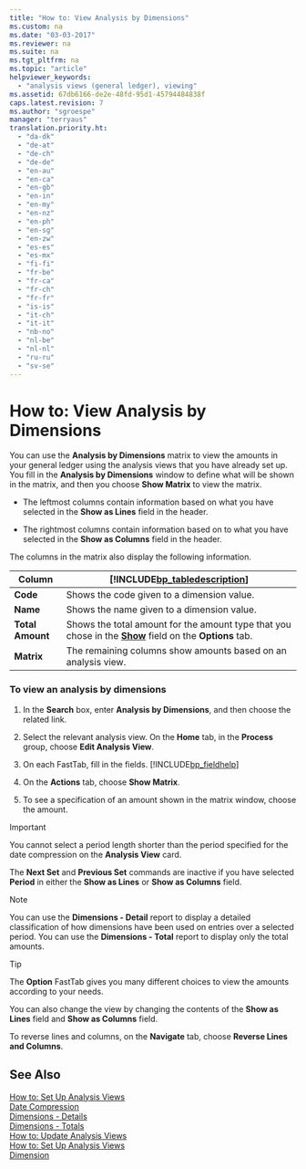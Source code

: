 ```yaml
---
title: "How to: View Analysis by Dimensions"
ms.custom: na
ms.date: "03-03-2017"
ms.reviewer: na
ms.suite: na
ms.tgt_pltfrm: na
ms.topic: "article"
helpviewer_keywords: 
  - "analysis views (general ledger), viewing"
ms.assetid: 67db6166-de2e-48fd-95d1-45794484838f
caps.latest.revision: 7
ms.author: "sgroespe"
manager: "terryaus"
translation.priority.ht: 
  - "da-dk"
  - "de-at"
  - "de-ch"
  - "de-de"
  - "en-au"
  - "en-ca"
  - "en-gb"
  - "en-in"
  - "en-my"
  - "en-nz"
  - "en-ph"
  - "en-sg"
  - "en-zw"
  - "es-es"
  - "es-mx"
  - "fi-fi"
  - "fr-be"
  - "fr-ca"
  - "fr-ch"
  - "fr-fr"
  - "is-is"
  - "it-ch"
  - "it-it"
  - "nb-no"
  - "nl-be"
  - "nl-nl"
  - "ru-ru"
  - "sv-se"
---
```

# How to: View Analysis by Dimensions
You can use the **Analysis by Dimensions** matrix to view the amounts in your general ledger using the analysis views that you have already set up. You fill in the **Analysis by Dimensions** window to define what will be shown in the matrix, and then you choose **Show Matrix** to view the matrix.  
  
-   The leftmost columns contain information based on what you have selected in the **Show as Lines** field in the header.  
  
-   The rightmost columns contain information based on to what you have selected in the **Show as Columns** field in the header.  
  
 The columns in the matrix also display the following information.  
  
|**Column**|[!INCLUDE[bp_tabledescription](../ApplicationDesign/includes/bp_tabledescription_md.md)]|  
|----------------|---------------------------------------|  
|**Code**|Shows the code given to a dimension value.|  
|**Name**|Shows the name given to a dimension value.|  
|**Total Amount**|Shows the total amount for the amount type that you chose in the **[Show](assetId:///37df8884-b937-46b7-a3a7-8b902a59b65f)** field on the **Options** tab.|  
|**Matrix**|The remaining columns show amounts based on an analysis view.|  
  
### To view an analysis by dimensions  
  
1.  In the **Search** box, enter **Analysis by Dimensions**, and then choose the related link.  
  
2.  Select the relevant analysis view. On the **Home** tab, in the **Process** group, choose **Edit Analysis View**.  
  
3.  On each FastTab, fill in the fields. [!INCLUDE[bp_fieldhelp]()]  
  
4.  On the **Actions** tab, choose **Show Matrix**.  
  
5.  To see a specification of an amount shown in the matrix window, choose the amount.  
  
> [!IMPORTANT]  
>  You cannot select a period length shorter than the period specified for the date compression on the **Analysis View** card.  
>   
>  The **Next Set** and **Previous Set** commands are inactive if you have selected **Period** in either the **Show as Lines** or **Show as Columns** field.  
  
> [!NOTE]  
>  You can use the **Dimensions \- Detail** report to display a detailed classification of how dimensions have been used on entries over a selected period. You can use the **Dimensions \- Total** report to display only the total amounts.  
  
> [!TIP]  
>  The **Option** FastTab gives you many different choices to view the amounts according to your needs.  
>   
>  You can also change the view by changing the contents of the **Show as Lines** field and **Show as Columns** field.  
>   
>  To reverse lines and columns, on the **Navigate** tab, choose **Reverse Lines and Columns**.  
  
## See Also  
 [How to: Set Up Analysis Views](../BusinessIntelligence/how-to-set-up-analysis-views.md)   
 [Date Compression](assetId:///4b8d801a-7da2-476b-8076-ffadab2597f6)   
 [Dimensions \- Details](../Topic/\($%20R_28%20Dimensions%20-%20Details%20$\).md)   
 [Dimensions \- Totals](../Topic/\($%20R_27%20Dimensions%20-%20Totals%20$\).md)   
 [How to: Update Analysis Views](../BusinessIntelligence/how-to-update-analysis-views.md)   
 [How to: Set Up Analysis Views](../BusinessIntelligence/how-to-set-up-analysis-views.md)   
 [Dimension](assetId:///09a43eac-15fc-4036-9913-fe2b74a18bf3)